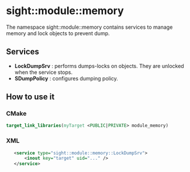 # sight::module::memory

The namespace sight::module::memory contains services to manage memory and lock objects to prevent dump.


## Services

- **LockDumpSrv** : performs dumps-locks on objects. They are unlocked when the service stops.
- **SDumpPolicy** : configures dumping policy.

## How to use it

### CMake

```cmake
target_link_libraries(myTarget <PUBLIC|PRIVATE> module_memory)
```

### XML

```xml
   <service type="sight::module::memory::LockDumpSrv">
       <inout key="target" uid="..." />
   </service>
```